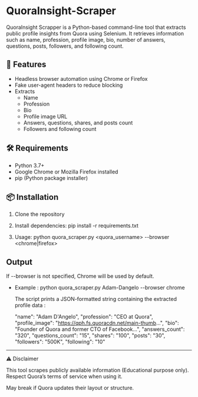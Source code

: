# QuoraInsight-Scraper

QuoraInsight Scrapper is a Python-based command-line tool that extracts public profile insights from Quora using Selenium. It retrieves information such as name, profession, profile image, bio, number of answers, questions, posts, followers, and following count.

## 🚀 Features

- Headless browser automation using Chrome or Firefox
- Fake user-agent headers to reduce blocking
- Extracts
  - Name
  - Profession
  - Bio
  - Profile image URL
  - Answers, questions, shares, and posts count
  - Followers and following count

## 🛠️ Requirements

- Python 3.7+
- Google Chrome or Mozilla Firefox installed
- pip (Python package installer)

## 📦 Installation

1. Clone the repository

2. Install dependencies:  pip install -r requirements.txt

3. Usage:   python quora_scraper.py <quora_username> --browser <chrome|firefox>

## Output

If --browser is not specified, Chrome will be used by default.

- Example : python quora_scraper.py Adam-Dangelo --browser chrome

   The script prints a JSON-formatted string containing the extracted profile data :


  "name": "Adam D'Angelo",
  "profession": "CEO at Quora",
  "profile_image": "https://qph.fs.quoracdn.net/main-thumb...",
  "bio": "Founder of Quora and former CTO of Facebook...",
  "answers_count": "320",
  "questions_count": "15",
  "shares": "100",
  "posts": "30",
  "followers": "500K",
  "following": "10"


---

⚠️ Disclaimer

This tool scrapes publicly available information (Educational purpose only). Respect Quora’s terms of service when using it.

May break if Quora updates their layout or structure.





